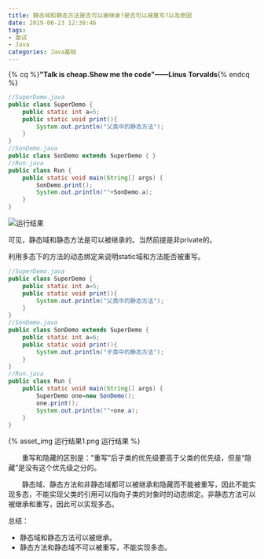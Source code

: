 ```yaml
---
title: 静态域和静态方法是否可以被继承?是否可以被重写?以及原因
date: 2019-06-23 12:30:46
tags:
- 面试
- Java
categories: Java基础
---
```


{% cq %}__"Talk is cheap.Show me the code"——Linus Torvalds__{% endcq %}

```java
//SuperDemo.java
public class SuperDemo {
    public static int a=5;
    public static void print(){
        System.out.println("父类中的静态方法");
    }
}
//SonDemo.java
public class SonDemo extends SuperDemo { }
//Run.java
public class Run {
    public static void main(String[] args) {
        SonDemo.print();
        System.out.println(""+SonDemo.a);
    }
}
```

![运行结果](http://cdn1.hikariblog.cn/%E8%BF%90%E8%A1%8C%E7%BB%93%E6%9E%9C1.png)

可见，静态域和静态方法是可以被继承的。当然前提是非private的。

利用多态下的方法的动态绑定来说明static域和方法能否被重写。

```java
//SuperDemo.java
public class SuperDemo {
    public static int a=5;
    public static void print(){
        System.out.println("父类中的静态方法");
    }
}
//SonDemo.java
public class SonDemo extends SuperDemo {
    public static int a=6;
    public static void print(){
        System.out.println("子类中的静态方法");
    }
}
//Run.java
public class Run {
    public static void main(String[] args) {
        SuperDemo one=new SonDemo();
        one.print();
        System.out.println(""+one.a);
    }
}
```

{% asset_img 运行结果1.png 运行结果 %}

&emsp;&emsp;重写和隐藏的区别是："重写"后子类的优先级要高于父类的优先级，但是“隐藏”是没有这个优先级之分的。

&emsp;&emsp;静态域、静态方法和非静态域都可以被继承和隐藏而不能被重写，因此不能实现多态，不能实现父类的引用可以指向子类的对象时的动态绑定。非静态方法可以被继承和重写，因此可以实现多态。

总结：

+ 静态域和静态方法可以被继承。
+ 静态方法和静态域不可以被重写，不能实现多态。